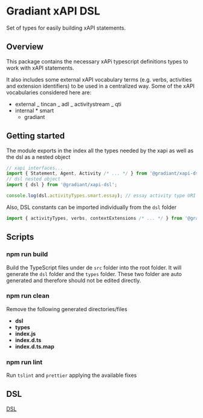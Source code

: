 # Gradiant xAPI DSL

Set of types for easily building xAPI statements.

## Overview

This package contains the necessary xAPi typescript definitions types to work with xAPI statements.

It also includes some external xAPI vocabulary terms (e.g. verbs, activities and extension identifiers) to be used in a centralized way. Some of the xAPI vocabularies considered here are:

- external
  _ tincan
  _ adl
  _ activitystream
  _ qti
- internal \* smart
  - gradiant

## Getting started

The module exports in the index all the types needed by the xapi as well as the dsl as a nested object

```javascript
// xapi interfaces...
import { Statement, Agent, Activity /* ... */ } from '@gradiant/xapi-dsl';
// dsl nested object
import { dsl } from '@gradiant/xapi-dsl';

console.log(dsl.activityTypes.smart.essay); // essay activity type URI
```

Also, DSL constants can be imported individually from the `dsl` folder

```javascript
import { activityTypes, verbs, contextExtensions /* ... */ } from '@gradiant/xapi-dsl/dsl';
```

## Scripts

### npm run build

Build the TypeScript files under de `src` folder into the root folder.
It will generate the `dsl` folder and the `types` folder.
These two folder are auto generated and therefore should not be edited directly.

### npm run clean

Remove the following generated directories/files

- **dsl**
- **types**
- **index.js**
- **index.d.ts**
- **index.d.ts.map**

### npm run lint

Run `tslint` and `prettier` applying the available fixes

## DSL

[DSL](./dsl-definition.json)
